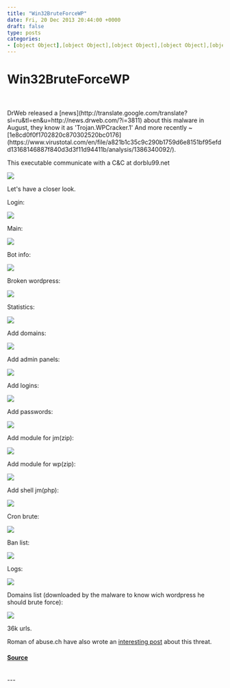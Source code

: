 ```yaml
---
title: "Win32BruteForceWP"
date: Fri, 20 Dec 2013 20:44:00 +0000
draft: false
type: posts
categories: 
- [object Object],[object Object],[object Object],[object Object],[object Object]
---
```

# Win32BruteForceWP

<br/>

<br/>
DrWeb released a [news](http://translate.google.com/translate?sl=ru&tl=en&u=http://news.drweb.com/?i=3811) about this malware in August, they know it as 'Trojan.WPCracker.1'  
And more recently ~ [1e8cd0f0f1702820c870302520bc0176](https://www.virustotal.com/en/file/a821b1c35c9c290b1759d6e8151bf95efdd13168146887f840d3d3f11d94411b/analysis/1386340092/).  
  
This executable communicate with a C&C at dorblu99.net  

[![](https://blogger.googleusercontent.com/img/b/R29vZ2xl/AVvXsEhba5AHWCiGu093SXDO_TV8hw0FYYJkFfJONM-_oSZ0Yzdt6rtcUYef_fi-nwFcPKfCZdtWZrovMKWTSr_c56p_0nSP1vu55R-aPUjS8eofwT3w_VYV2LIvp7EAESJmYGYrZf8Dd_E_nO4/s400/06-12-2013+15-33-39.png)](https://blogger.googleusercontent.com/img/b/R29vZ2xl/AVvXsEhba5AHWCiGu093SXDO_TV8hw0FYYJkFfJONM-_oSZ0Yzdt6rtcUYef_fi-nwFcPKfCZdtWZrovMKWTSr_c56p_0nSP1vu55R-aPUjS8eofwT3w_VYV2LIvp7EAESJmYGYrZf8Dd_E_nO4/s1600/06-12-2013+15-33-39.png)

Let's have a closer look.  
  
Login:  

[![](https://blogger.googleusercontent.com/img/b/R29vZ2xl/AVvXsEjPJnB0Xqw7pPO-LRnfGxA2Ahe1WCWkFld1iS4HsyKOj_WWWNqQ2ou-j7JQ6sZJEZ-fFtCwVAq4qzVWLnXKeurvtyv1EXwXggxoAkM_5Kx2aUecyyTsnaYJQJjiE-Xms067mrxjZDiVPSk/s1600/29-11-2013+10-20-43.png)](https://blogger.googleusercontent.com/img/b/R29vZ2xl/AVvXsEjPJnB0Xqw7pPO-LRnfGxA2Ahe1WCWkFld1iS4HsyKOj_WWWNqQ2ou-j7JQ6sZJEZ-fFtCwVAq4qzVWLnXKeurvtyv1EXwXggxoAkM_5Kx2aUecyyTsnaYJQJjiE-Xms067mrxjZDiVPSk/s1600/29-11-2013+10-20-43.png)

  
Main:  

[![](https://blogger.googleusercontent.com/img/b/R29vZ2xl/AVvXsEj_lEdzFDmgzoz8pzbFPSTtGDNqHh82WE0mfKqEqKmJCbjF0Fy_JN8GqpVSSs4sZ8GmYIHgXNWlM3pudxaJbmzORhIxYx36YVG4y3s5J2SnhM6Yi52WWCFgsd4MRoiF_krLbG0Iav7ipCU/s400/29-11-2013+10-23-31.png)](https://blogger.googleusercontent.com/img/b/R29vZ2xl/AVvXsEj_lEdzFDmgzoz8pzbFPSTtGDNqHh82WE0mfKqEqKmJCbjF0Fy_JN8GqpVSSs4sZ8GmYIHgXNWlM3pudxaJbmzORhIxYx36YVG4y3s5J2SnhM6Yi52WWCFgsd4MRoiF_krLbG0Iav7ipCU/s1600/29-11-2013+10-23-31.png)

  
Bot info:  

[![](https://blogger.googleusercontent.com/img/b/R29vZ2xl/AVvXsEjxsZoKbtZ58S8gTFaVsicO0DZ1InXdP0So51gPbLQ96H28IsUs1hkEXZKO9zGh959tPJNaQtTIw7UA2Cfk0_jv8xV2mg9LiYiUgRDfXMd6yRSvzjGbzIlnpSSbhkRhE2UMu95X9rESJ-w/s400/29-11-2013+10-52-04.png)](https://blogger.googleusercontent.com/img/b/R29vZ2xl/AVvXsEjxsZoKbtZ58S8gTFaVsicO0DZ1InXdP0So51gPbLQ96H28IsUs1hkEXZKO9zGh959tPJNaQtTIw7UA2Cfk0_jv8xV2mg9LiYiUgRDfXMd6yRSvzjGbzIlnpSSbhkRhE2UMu95X9rESJ-w/s1600/29-11-2013+10-52-04.png)

  
Broken wordpress:  

[![](https://blogger.googleusercontent.com/img/b/R29vZ2xl/AVvXsEjvRdSzz81Iyp3hlBtRkTSOVOzeYEAQHfkN65a_WoMTAcMavsHmUOi-ANyDsB3ad_0Acn5QSD3jkodgxpzeVFwtONHUwrp_g7PpsDIjcCYpU6OWStwFKXyBkQ-cvm0LS_JAGXY69qXB5bk/s400/29-11-2013+10-46-23.png)](https://blogger.googleusercontent.com/img/b/R29vZ2xl/AVvXsEjvRdSzz81Iyp3hlBtRkTSOVOzeYEAQHfkN65a_WoMTAcMavsHmUOi-ANyDsB3ad_0Acn5QSD3jkodgxpzeVFwtONHUwrp_g7PpsDIjcCYpU6OWStwFKXyBkQ-cvm0LS_JAGXY69qXB5bk/s1600/29-11-2013+10-46-23.png)

  
Statistics:  

[![](https://blogger.googleusercontent.com/img/b/R29vZ2xl/AVvXsEgVidi5veGZJZeSVLVLh2CfSkqW4pBZbEqxsYYkJFcCtQ14__jcfaO9UesntYYq5HKbQlwiU_V0rXJxLc2pOG01ZVR2YVSRTJvNxBpZW0VEoY0k3t6T4KAGNnqciFWE4NV0P8x3Xo6u9I0/s400/29-11-2013+10-33-41.png)](https://blogger.googleusercontent.com/img/b/R29vZ2xl/AVvXsEgVidi5veGZJZeSVLVLh2CfSkqW4pBZbEqxsYYkJFcCtQ14__jcfaO9UesntYYq5HKbQlwiU_V0rXJxLc2pOG01ZVR2YVSRTJvNxBpZW0VEoY0k3t6T4KAGNnqciFWE4NV0P8x3Xo6u9I0/s1600/29-11-2013+10-33-41.png)

  
Add domains:  

[![](https://blogger.googleusercontent.com/img/b/R29vZ2xl/AVvXsEiEm13Udez7ORKpxEOa94uCUrByigjJCt7YX2d1DtLni1bESkjA9xe8sEjJtQ2qIslSqLT88rnK-zSH9-bGXZOR64hF3P9ogVqFPCuD5iK6i1yq9le_MHCmQxIMUt0UgqIEqqd7ZUYTbUY/s400/29-11-2013+10-29-50.png)](https://blogger.googleusercontent.com/img/b/R29vZ2xl/AVvXsEiEm13Udez7ORKpxEOa94uCUrByigjJCt7YX2d1DtLni1bESkjA9xe8sEjJtQ2qIslSqLT88rnK-zSH9-bGXZOR64hF3P9ogVqFPCuD5iK6i1yq9le_MHCmQxIMUt0UgqIEqqd7ZUYTbUY/s1600/29-11-2013+10-29-50.png)

  
Add admin panels:  

[![](https://blogger.googleusercontent.com/img/b/R29vZ2xl/AVvXsEgl1iqpkeH_WqNBbPdNmd4mU9y6fcZvgGZAIXyToZC9BD5TGzicwQaENMG5qlNExWKIZFat_v11X8GLuCGOH8ARMdty66pGIeKjpqXo0wZd39k_THMO3EV_vVy1eCHcRA1sN3b147ZT9gs/s400/29-11-2013+10-38-33.png)](https://blogger.googleusercontent.com/img/b/R29vZ2xl/AVvXsEgl1iqpkeH_WqNBbPdNmd4mU9y6fcZvgGZAIXyToZC9BD5TGzicwQaENMG5qlNExWKIZFat_v11X8GLuCGOH8ARMdty66pGIeKjpqXo0wZd39k_THMO3EV_vVy1eCHcRA1sN3b147ZT9gs/s1600/29-11-2013+10-38-33.png)

  
Add logins:  

[![](https://blogger.googleusercontent.com/img/b/R29vZ2xl/AVvXsEi0vaTJWUH5NEQkpYNOQ6YEpyWXSAGfZ8GBDPe9G9pFjPpVFKSSalbIjf4-17Fn2W-zgelOpFzNb6nwevojoiVF5Vhxz5dUrc8NzqW6W75qwvACiwQrRqkpG2_7c5WfqfII0BRgU3UWIio/s400/29-11-2013+10-39-46.png)](https://blogger.googleusercontent.com/img/b/R29vZ2xl/AVvXsEi0vaTJWUH5NEQkpYNOQ6YEpyWXSAGfZ8GBDPe9G9pFjPpVFKSSalbIjf4-17Fn2W-zgelOpFzNb6nwevojoiVF5Vhxz5dUrc8NzqW6W75qwvACiwQrRqkpG2_7c5WfqfII0BRgU3UWIio/s1600/29-11-2013+10-39-46.png)

  
Add passwords:  

[![](https://blogger.googleusercontent.com/img/b/R29vZ2xl/AVvXsEh88LiRBpS6M3cjg5VUF_8mQEqMxSeY1vjvicYUk7dyoGRe0eNGq7o4fbCMjt5ywzAFzb6cTRAMULflcNcB6OtFM1iACMN4niwa13FzCMQ7P6LEZWrUPMXrZMYP15KVndZUJOnCkLekBIc/s400/29-11-2013+10-40-30.png)](https://blogger.googleusercontent.com/img/b/R29vZ2xl/AVvXsEh88LiRBpS6M3cjg5VUF_8mQEqMxSeY1vjvicYUk7dyoGRe0eNGq7o4fbCMjt5ywzAFzb6cTRAMULflcNcB6OtFM1iACMN4niwa13FzCMQ7P6LEZWrUPMXrZMYP15KVndZUJOnCkLekBIc/s1600/29-11-2013+10-40-30.png)

  
Add module for jm(zip):  

[![](https://blogger.googleusercontent.com/img/b/R29vZ2xl/AVvXsEjcg9M9AyScL1cRIRRrF3PkO46UvyXziYTMT0vaaPPsf-U_Wb6VUIHoNwN5NY5gFUWJqxWL2qi0f2LzhzqffDNW7p_OvcwUcD6jxTpA3zmWLhago_ks8UT6XwwiLnCKdVFFKXqXUAfTY0I/s400/29-11-2013+10-43-49.png)](https://blogger.googleusercontent.com/img/b/R29vZ2xl/AVvXsEjcg9M9AyScL1cRIRRrF3PkO46UvyXziYTMT0vaaPPsf-U_Wb6VUIHoNwN5NY5gFUWJqxWL2qi0f2LzhzqffDNW7p_OvcwUcD6jxTpA3zmWLhago_ks8UT6XwwiLnCKdVFFKXqXUAfTY0I/s1600/29-11-2013+10-43-49.png)

  
Add module for wp(zip):  

[![](https://blogger.googleusercontent.com/img/b/R29vZ2xl/AVvXsEjc7MNzu7ZN6e7n8J3UQvGTWAlrWF_mMIstFyMJjva5vFeyJolgTMIbLcPnsMWWdmU77KQ2cnjc8cED632lodHBW01uOMakha5FavNx-ONCAnUao8tC5XhQ59hm-llp2rAvB9St4ZgZ7uw/s400/29-11-2013+10-44-35.png)](https://blogger.googleusercontent.com/img/b/R29vZ2xl/AVvXsEjc7MNzu7ZN6e7n8J3UQvGTWAlrWF_mMIstFyMJjva5vFeyJolgTMIbLcPnsMWWdmU77KQ2cnjc8cED632lodHBW01uOMakha5FavNx-ONCAnUao8tC5XhQ59hm-llp2rAvB9St4ZgZ7uw/s1600/29-11-2013+10-44-35.png)

  
Add shell jm(php):  

[![](https://blogger.googleusercontent.com/img/b/R29vZ2xl/AVvXsEh0pkN8sbnAuz-C8JCH1_0GIwGaAasoPlnyUZ1DmsAiHazi9mRSqm0X9nlooe_VrXBewi2ubU0X2-rXNMOZaoq_plhqc3rNyJGYclO741iOilY7mq7tAulZysOg0cBS4JjrVS2BM2qry7A/s400/29-11-2013+10-45-21.png)](https://blogger.googleusercontent.com/img/b/R29vZ2xl/AVvXsEh0pkN8sbnAuz-C8JCH1_0GIwGaAasoPlnyUZ1DmsAiHazi9mRSqm0X9nlooe_VrXBewi2ubU0X2-rXNMOZaoq_plhqc3rNyJGYclO741iOilY7mq7tAulZysOg0cBS4JjrVS2BM2qry7A/s1600/29-11-2013+10-45-21.png)

  
Cron brute:  

[![](https://blogger.googleusercontent.com/img/b/R29vZ2xl/AVvXsEhD9O_7oT4XiBVNKUe2DpSXgseTqoSZASpN-MHpSKeZFMCdwoCcDKtgw1FNXparWBSqOIsiA2OkC4m4BOZQdOuG7Ut-DkYpq60QurbsucGUBd8Il8EhZQm_yivc4m0OD1BwOMYJXF8cZF0/s1600/29-11-2013+10-31-31.png)](https://blogger.googleusercontent.com/img/b/R29vZ2xl/AVvXsEhD9O_7oT4XiBVNKUe2DpSXgseTqoSZASpN-MHpSKeZFMCdwoCcDKtgw1FNXparWBSqOIsiA2OkC4m4BOZQdOuG7Ut-DkYpq60QurbsucGUBd8Il8EhZQm_yivc4m0OD1BwOMYJXF8cZF0/s1600/29-11-2013+10-31-31.png)

  
Ban list:  

[![](https://blogger.googleusercontent.com/img/b/R29vZ2xl/AVvXsEhheHjdF0PmMVqgD8wyboHt0XFFPXlC485cmpyclOMK7Cqzkygy7evsPZ7cFAVH4QEqOJFH8FNBNipX4lzBf0nyLbBSqTPKEGkvL3GCW-lKxFunFTEzT6l35cGJwVjIGIlWGARZ7FqxY8k/s1600/29-11-2013+10-59-22.png)](https://blogger.googleusercontent.com/img/b/R29vZ2xl/AVvXsEhheHjdF0PmMVqgD8wyboHt0XFFPXlC485cmpyclOMK7Cqzkygy7evsPZ7cFAVH4QEqOJFH8FNBNipX4lzBf0nyLbBSqTPKEGkvL3GCW-lKxFunFTEzT6l35cGJwVjIGIlWGARZ7FqxY8k/s1600/29-11-2013+10-59-22.png)

  
Logs:  

[![](https://blogger.googleusercontent.com/img/b/R29vZ2xl/AVvXsEje9VrxYBXe6mA2RxLa2GALJkBegFaBnjLco-IzJL45AdkVm2OMLhrDxfijQvfGD1BKcmRMSnqY_EPEOtfMwYWV_0ve1zTmVjUSskHx3RNjKPCktPBQGfOVAwm4s0jm0QABhLnkfVWqqdU/s400/29-11-2013+10-59-14.png)](https://blogger.googleusercontent.com/img/b/R29vZ2xl/AVvXsEje9VrxYBXe6mA2RxLa2GALJkBegFaBnjLco-IzJL45AdkVm2OMLhrDxfijQvfGD1BKcmRMSnqY_EPEOtfMwYWV_0ve1zTmVjUSskHx3RNjKPCktPBQGfOVAwm4s0jm0QABhLnkfVWqqdU/s1600/29-11-2013+10-59-14.png)

  
Domains list (downloaded by the malware to know wich wordpress he should brute force):  

[![](https://blogger.googleusercontent.com/img/b/R29vZ2xl/AVvXsEg91z1azin6oHbP0r6LPmGW2Jkb2qWGhyCd7TPopjG450LsUGrTVX6PrzhEST2Gxz-QcicdZeOHwNfO88djFfUt-StfYBDVjlzs9oZOCm8_oAvRnXDJ5WEfUFVr-GLFu0xpfUrw356MvLE/s400/29-11-2013+12-06-51.png)](https://blogger.googleusercontent.com/img/b/R29vZ2xl/AVvXsEg91z1azin6oHbP0r6LPmGW2Jkb2qWGhyCd7TPopjG450LsUGrTVX6PrzhEST2Gxz-QcicdZeOHwNfO88djFfUt-StfYBDVjlzs9oZOCm8_oAvRnXDJ5WEfUFVr-GLFu0xpfUrw356MvLE/s1600/29-11-2013+12-06-51.png)

36k urls.  
  
Roman of abuse.ch have also wrote an [interesting post](http://www.abuse.ch/?p=5813) about this threat.

#### [Source](https://www.xylibox.com/2013/12/win32bruteforcewp.html)

<br/>
---
